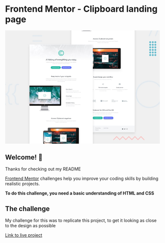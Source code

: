 # Frontend Mentor - Clipboard landing page

![Design preview for the Clipboard landing page coding challenge](./design/desktop-preview.jpg)

## Welcome! 👋

Thanks for checking out my README

[Frontend Mentor](https://www.frontendmentor.io) challenges help you improve your coding skills by building realistic projects.

**To do this challenge, you need a basic understanding of HTML and CSS**

## The challenge
My challenge for this was to replicate this project, to get it looking as close to the design as possible

[Link to live project](https://devicelp.netlify.app)
